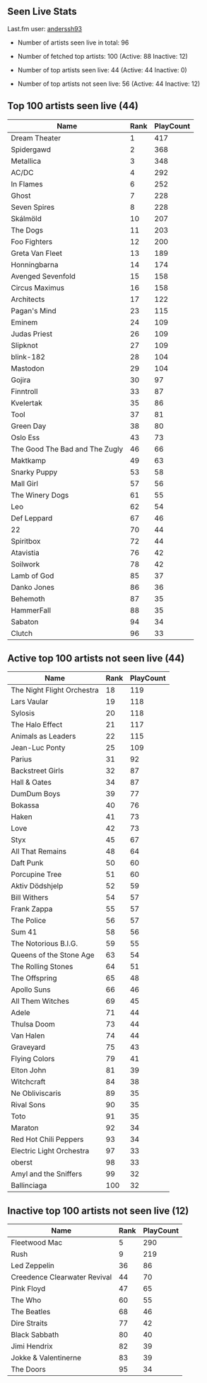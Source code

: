 ## Seen Live Stats

Last.fm user: [anderssh93](https://www.last.fm/user/anderssh93)

- Number of artists seen live in total: 96

- Number of fetched top artists: 100 (Active: 88 Inactive: 12)

- Number of top artists seen live: 44 (Active: 44 Inactive: 0)

- Number of top artists not seen live: 56 (Active: 44 Inactive: 12)

## Top 100 artists seen live (44)

Name                           | Rank | PlayCount
------------------------------ | ---- | ---------
Dream Theater                  | 1    | 417      
Spidergawd                     | 2    | 368      
Metallica                      | 3    | 348      
AC/DC                          | 4    | 292      
In Flames                      | 6    | 252      
Ghost                          | 7    | 228      
Seven Spires                   | 8    | 228      
Skálmöld                       | 10   | 207      
The Dogs                       | 11   | 203      
Foo Fighters                   | 12   | 200      
Greta Van Fleet                | 13   | 189      
Honningbarna                   | 14   | 174      
Avenged Sevenfold              | 15   | 158      
Circus Maximus                 | 16   | 158      
Architects                     | 17   | 122      
Pagan's Mind                   | 23   | 115      
Eminem                         | 24   | 109      
Judas Priest                   | 26   | 109      
Slipknot                       | 27   | 109      
blink-182                      | 28   | 104      
Mastodon                       | 29   | 104      
Gojira                         | 30   | 97       
Finntroll                      | 33   | 87       
Kvelertak                      | 35   | 86       
Tool                           | 37   | 81       
Green Day                      | 38   | 80       
Oslo Ess                       | 43   | 73       
The Good The Bad and The Zugly | 46   | 66       
Maktkamp                       | 49   | 63       
Snarky Puppy                   | 53   | 58       
Mall Girl                      | 57   | 56       
The Winery Dogs                | 61   | 55       
Leo                            | 62   | 54       
Def Leppard                    | 67   | 46       
22                             | 70   | 44       
Spiritbox                      | 72   | 44       
Atavistia                      | 76   | 42       
Soilwork                       | 78   | 42       
Lamb of God                    | 85   | 37       
Danko Jones                    | 86   | 36       
Behemoth                       | 87   | 35       
HammerFall                     | 88   | 35       
Sabaton                        | 94   | 34       
Clutch                         | 96   | 33       

## Active top 100 artists not seen live (44)

Name                       | Rank | PlayCount
-------------------------- | ---- | ---------
The Night Flight Orchestra | 18   | 119      
Lars Vaular                | 19   | 118      
Sylosis                    | 20   | 118      
The Halo Effect            | 21   | 117      
Animals as Leaders         | 22   | 115      
Jean-Luc Ponty             | 25   | 109      
Parius                     | 31   | 92       
Backstreet Girls           | 32   | 87       
Hall & Oates               | 34   | 87       
DumDum Boys                | 39   | 77       
Bokassa                    | 40   | 76       
Haken                      | 41   | 73       
Love                       | 42   | 73       
Styx                       | 45   | 67       
All That Remains           | 48   | 64       
Daft Punk                  | 50   | 60       
Porcupine Tree             | 51   | 60       
Aktiv Dödshjelp            | 52   | 59       
Bill Withers               | 54   | 57       
Frank Zappa                | 55   | 57       
The Police                 | 56   | 57       
Sum 41                     | 58   | 56       
The Notorious B.I.G.       | 59   | 55       
Queens of the Stone Age    | 63   | 54       
The Rolling Stones         | 64   | 51       
The Offspring              | 65   | 48       
Apollo Suns                | 66   | 46       
All Them Witches           | 69   | 45       
Adele                      | 71   | 44       
Thulsa Doom                | 73   | 44       
Van Halen                  | 74   | 44       
Graveyard                  | 75   | 43       
Flying Colors              | 79   | 41       
Elton John                 | 81   | 39       
Witchcraft                 | 84   | 38       
Ne Obliviscaris            | 89   | 35       
Rival Sons                 | 90   | 35       
Toto                       | 91   | 35       
Maraton                    | 92   | 34       
Red Hot Chili Peppers      | 93   | 34       
Electric Light Orchestra   | 97   | 33       
oberst                     | 98   | 33       
Amyl and the Sniffers      | 99   | 32       
Ballinciaga                | 100  | 32       

## Inactive top 100 artists not seen live (12)

Name                         | Rank | PlayCount
---------------------------- | ---- | ---------
Fleetwood Mac                | 5    | 290      
Rush                         | 9    | 219      
Led Zeppelin                 | 36   | 86       
Creedence Clearwater Revival | 44   | 70       
Pink Floyd                   | 47   | 65       
The Who                      | 60   | 55       
The Beatles                  | 68   | 46       
Dire Straits                 | 77   | 42       
Black Sabbath                | 80   | 40       
Jimi Hendrix                 | 82   | 39       
Jokke & Valentinerne         | 83   | 39       
The Doors                    | 95   | 34       
